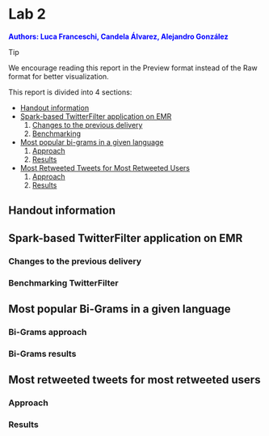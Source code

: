 # Lab 2
<font color="blue"><b>Authors: Luca Franceschi, Candela Álvarez, Alejandro González</b></font>

> [!TIP]
> We encourage reading this report in the Preview format instead
> of the Raw format for better visualization.

This report is divided into 4 sections:
- [Handout information](#handout-information)
- [Spark-based TwitterFilter application on EMR](#spark-based-twitterfilter-application-on-emr)
    1. [Changes to the previous delivery](#changes-to-the-previous-delivery)
    2. [Benchmarking](#benchmarking-twitterfilter)
- [Most popular bi-grams in a given language](#most-popular-bi-grams-in-a-given-language)
    1. [Approach](#bi-grams-approach)
    2. [Results](#bi-grams-results)
- [Most Retweeted Tweets for Most Retweeted Users](#most-retweeted-tweets-for-most-retweeted-users)
    1. [Approach](#approach)
    2. [Results](#results)

## Handout information

## Spark-based TwitterFilter application on EMR

### Changes to the previous delivery

### Benchmarking TwitterFilter

## Most popular Bi-Grams in a given language

### Bi-Grams approach

### Bi-Grams results

## Most retweeted tweets for most retweeted users

### Approach

### Results